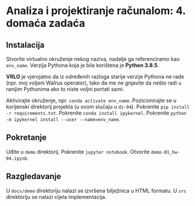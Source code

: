 # Analiza i projektiranje računalom: 4. domaća zadaća

## Instalacija

Stvorite virtualno okruženje nekog naziva, nadalje ga referenciramo kao `env_name`. Verzija Pythona koja je bila korištena je **Python 3.8.5**.

**VRLO** je vjerojatno da iz određenih razloga starije verzije Pythona ne rade (npr. moj voljeni Walrus operator), tako da me ne gnjavite da nešto radi u ranijim Pythonima ako to niste voljni portati sami.

Aktivirajte okruženje, npr. `conda activate env_name`. Pozicionirajte se u korijenski direktorij projekta (u ovom slučaju u `dz-04`). Pokrenite `pip install -r requirements.txt`. Pokrenite `conda install ipykernel`. Pokrenite `python -m ipykernel install --user --name=env_name`.

## Pokretanje

Uđite u `demo` direktorij. Pokrenite `jupyter notebook`. Otvorite `demo-01_hw-04.ipynb`.

## Razgledavanje

U `docs/demo` direktoriju nalazi se izvršena bilježnica u HTML formatu. U `src` direktoriju se nalazi cijela implementacija.
